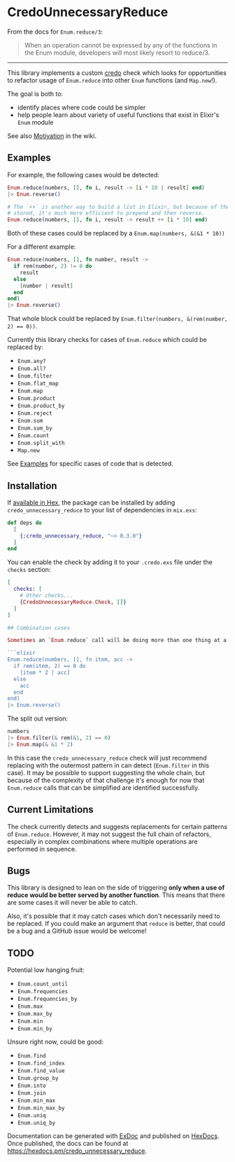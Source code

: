 # CredoUnnecessaryReduce

From the docs for `Enum.reduce/3`:

> When an operation cannot be expressed by any of the functions in the Enum module, developers will most likely resort to reduce/3.

-----

This library implements a custom [credo](https://github.com/rrrene/credo) check which looks for opportunities to refactor usage of `Enum.reduce` into other `Enum` functions (and `Map.new`!).

The goal is both to:

* identify places where code could be simpler
* help people learn about variety of useful functions that exist in Elixir's `Enum` module

See also [Motivation](https://github.com/cheerfulstoic/credo_unnecessary_reduce/wiki/Motivation) in the wiki.

## Examples

For example, the following cases would be detected:

```elixir
Enum.reduce(numbers, [], fn i, result -> [i * 10 | result] end)
|> Enum.reverse()

# The `++` is another way to build a list in Elixir, but because of the way lists are 
# stored, it's much more efficient to prepend and then reverse.
Enum.reduce(numbers, [], fn i, result -> result ++ [i * 10] end)
```

Both of these cases could be replaced by a `Enum.map(numbers, &(&1 * 10))`

For a different example:

```elixir
Enum.reduce(numbers, [], fn number, result ->
  if rem(number, 2) != 0 do
    result
  else
    [number | result]
  end
end)
|> Enum.reverse()
```

That whole block could be replaced by `Enum.filter(numbers, &(rem(number, 2) == 0))`.

Currently this library checks for cases of `Enum.reduce` which could be replaced by:

* `Enum.any?`
* `Enum.all?`
* `Enum.filter`
* `Enum.flat_map`
* `Enum.map`
* `Enum.product`
* `Enum.product_by`
* `Enum.reject`
* `Enum.sum`
* `Enum.sum_by`
* `Enum.count`
* `Enum.split_with`
* `Map.new`

See [Examples](https://github.com/cheerfulstoic/credo_unnecessary_reduce/wiki/Examples) for specific cases of code that is detected.

## Installation

If [available in Hex](https://hex.pm/docs/publish), the package can be installed
by adding `credo_unnecessary_reduce` to your list of dependencies in `mix.exs`:

```elixir
def deps do
  [
    {:credo_unnecessary_reduce, "~> 0.3.0"}
  ]
end
```

You can enable the check by adding it to your `.credo.exs` file under the `checks` section:

```elixir
[
  checks: [
    # Other checks...
    {CredoUnnecessaryReduce.Check, []}
  ]
]

## Combination cases

Sometimes an `Enum.reduce` call will be doing more than one thing at a time.  For example it's very common to have a `reduce` can be replaced by an `Enum.filter` piped into an `Enum.map`:

```elixir
Enum.reduce(numbers, [], fn item, acc ->
  if rem(item, 2) == 0 do
    [item * 2 | acc]
  else
    acc
  end
end)
|> Enum.reverse()
```

The split out version:

```elixir
numbers
|> Enum.filter(& rem(&1, 2) == 0)
|> Enum.map(& &1 * 2)
```

In this case the `credo_unnecessary_reduce` check will just recommend replacing with the outermost pattern in can detect (`Enum.filter` in this case).  It may be possible to support suggesting the whole chain, but because of the complexity of that challenge it's enough for now that `Enum.reduce` calls that can be simplified are identified successfully.

## Current Limitations

The check currently detects and suggests replacements for certain patterns of `Enum.reduce`. However, it may not suggest the full chain of refactors, especially in complex combinations where multiple operations are performed in sequence.

## Bugs

This library is designed to lean on the side of triggering **only when a use of reduce would be better served by another function**.  This means that there are some cases it will never be able to catch.

Also, it's possible that it may catch cases which don't necessarily need to be replaced.  If you could make an argument that `reduce` is better, that could be a bug and a GitHub issue would be welcome!

## TODO

Potential low hanging fruit:

* `Enum.count_until`
* `Enum.frequencies`
* `Enum.frequencies_by`
* `Enum.max`
* `Enum.max_by`
* `Enum.min`
* `Enum.min_by`

Unsure right now, could be good:

* `Enum.find`
* `Enum.find_index`
* `Enum.find_value`
* `Enum.group_by`
* `Enum.into`
* `Enum.join`
* `Enum.min_max`
* `Enum.min_max_by`
* `Enum.uniq`
* `Enum.uniq_by`

Documentation can be generated with [ExDoc](https://github.com/elixir-lang/ex_doc)
and published on [HexDocs](https://hexdocs.pm). Once published, the docs can
be found at <https://hexdocs.pm/credo_unnecessary_reduce>.
